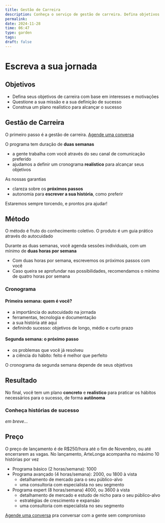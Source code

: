 ```yaml
---
title: Gestão de Carreira
description: Conheça o serviço de gestão de carreira. Defina objetivos de carreira com base em interesse e motivações, defina sucesso, e construa um plano realístico
permalink: 
date: 2024-11-28
time: 06:47
type: garden
tags: 
draft: false
---
```

# Escreva a **sua** jornada

## Objetivos

- Defina seus objetivos de carreira com base em interesses e motivações
- Questione a sua missão e a sua definição de sucesso
- Construa um plano realístico para alcançar o sucesso

## Gestão de Carreira

O primeiro passo é a gestão de carreira. [Agende uma conversa](https://calendar.google.com/calendar/u/0/appointments/schedules/AcZssZ3Qd5k2P13F0XqUJCHdCxGPzoKuuAkbuGpH3B4NzFOUEkYZHCGS6I0P91QZGXYiq2O5KLnYHv39) 

O programa tem duração de **duas semanas**

* a gente trabalha com você através do seu canal de comunicação preferido
* ajudamos a definir um cronograma **realístico** para alcançar seus objetivos

As nossas garantias

* clareza sobre os **próximos passos**
* autonomia para **escrever a sua história**, como preferir

Estaremos sempre torcendo, e prontos pra ajudar!

## Método 

O método é fruto do conhecimento coletivo. O produto é um guia prático através do autocuidado

Durante as duas semanas, você agenda sessões individuais, com um mínimo de **duas horas por semana**

* Com duas horas por semana, escrevemos os próximos passos com você
* Caso queira se aprofundar nas possibilidades, recomendamos o mínimo de quatro horas por semana
### Cronograma

#### Primeira semana: quem é você?

* a importância do autocuidado na jornada
* ferramentas, tecnologia e documentação
* a sua história até aqui
* definindo sucesso: objetivos de longo, médio e curto prazo

#### Segunda semana: o próximo passo

* os problemas que você já resolveu
* a ciência do hábito: feito é melhor que perfeito 

O cronograma da segunda semana depende de seus objetivos


## Resultado

No final, você tem um plano **concreto** e **realístico** para praticar os hábitos necessários para o sucesso, de forma **autônoma**
### Conheça histórias de sucesso

*em breve...*

## Preço

O preço de lançamento é de R$250/hora até o fim de Novembro, ou até encerrarem as vagas. No lançamento, ArteLonga acompanha no máximo 10 histórias por vez

* Programa básico (2 horas/semana): 1000
* Programa avançado (4 horas/semana): 2000, ou 1800 à vista
	* detalhamento de mercado para o seu público-alvo
	* uma consultoria com especialista no seu segmento
* Programa expert (8 horas/semana) 4000, ou 3600 à vista
	* detalhamento de mercado e estudo de nicho para o seu público-alvo
	* estratégias de crescimento e expansão
	* uma consultoria com especialista no seu segmento

[Agende uma conversa](https://calendar.google.com/calendar/u/0/appointments/schedules/AcZssZ3Qd5k2P13F0XqUJCHdCxGPzoKuuAkbuGpH3B4NzFOUEkYZHCGS6I0P91QZGXYiq2O5KLnYHv39)  pra conversar com a gente sem compromisso





